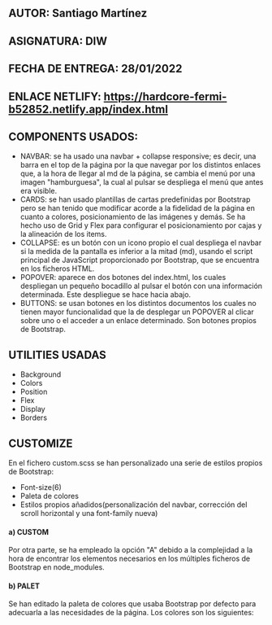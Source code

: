 ## AUTOR: Santiago Martínez
## ASIGNATURA: DIW
## FECHA DE ENTREGA: 28/01/2022

## ENLACE NETLIFY: https://hardcore-fermi-b52852.netlify.app/index.html

## COMPONENTS USADOS:
<ul>
    <li>NAVBAR: se ha usado una navbar + collapse responsive; es decir, una barra en el top de la página por la que navegar por los distintos enlaces que, a la hora de llegar al md de la página, se cambia el menú por una imagen "hamburguesa", la cual al pulsar se despliega el menú que antes era visible.</li>
    <li>CARDS: se han usado plantillas de cartas predefinidas por Bootstrap pero se han tenido que modificar acorde a la fidelidad de la página en cuanto a colores, posicionamiento de las imágenes y demás. Se ha hecho uso de Grid y Flex para configurar el posicionamiento por cajas y la alineación de los items.</li>
    <li>COLLAPSE: es un botón con un icono propio el cual despliega el navbar si la medida de la pantalla es inferior a la mitad (md), usando el script principal de JavaScript proporcionado por Bootstrap, que se encuentra en los ficheros HTML.</li>
    <li>POPOVER: aparece en dos botones del index.html, los cuales despliegan un pequeño bocadillo al pulsar el botón con una información determinada. Este despliegue se hace hacia abajo.</li>
    <li>BUTTONS: se usan botones en los distintos documentos los cuales no tienen mayor funcionalidad que la de desplegar un POPOVER al clicar sobre uno o el acceder a un enlace determinado. Son botones propios de Bootstrap.</li>
</ul>

## UTILITIES USADAS

<ul>
    <li>Background</li>
    <li>Colors</li>
    <li>Position</li>
    <li>Flex</li>
    <li>Display</li>
    <li>Borders</li>
</ul>

## CUSTOMIZE

En el fichero custom.scss se han personalizado una serie de estilos propios de Bootstrap:

<ul>
    <li>Font-size(6)</li>
    <li>Paleta de colores</li>
    <li>Estilos propios añadidos(personalización del navbar, corrección del scroll horizontal y una font-family nueva)</li>
</ul>

#### a) CUSTOM
Por otra parte, se ha empleado la opción "A" debido a la complejidad a la hora de encontrar los elementos necesarios en los múltiples ficheros de Bootstrap en node_modules. 

#### b) PALET

Se han editado la paleta de colores que usaba Bootstrap por defecto para adecuarla a las necesidades de la página. Los colores son los siguientes:

